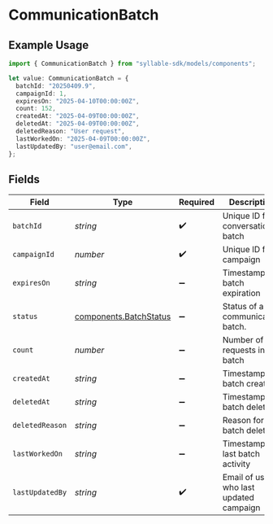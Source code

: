 # CommunicationBatch

## Example Usage

```typescript
import { CommunicationBatch } from "syllable-sdk/models/components";

let value: CommunicationBatch = {
  batchId: "20250409.9",
  campaignId: 1,
  expiresOn: "2025-04-10T00:00:00Z",
  count: 152,
  createdAt: "2025-04-09T00:00:00Z",
  deletedAt: "2025-04-09T00:00:00Z",
  deletedReason: "User request",
  lastWorkedOn: "2025-04-09T00:00:00Z",
  lastUpdatedBy: "user@email.com",
};
```

## Fields

| Field                                                            | Type                                                             | Required                                                         | Description                                                      | Example                                                          |
| ---------------------------------------------------------------- | ---------------------------------------------------------------- | ---------------------------------------------------------------- | ---------------------------------------------------------------- | ---------------------------------------------------------------- |
| `batchId`                                                        | *string*                                                         | :heavy_check_mark:                                               | Unique ID for conversation batch                                 | 20250409.9                                                       |
| `campaignId`                                                     | *number*                                                         | :heavy_check_mark:                                               | Unique ID for campaign                                           | 1                                                                |
| `expiresOn`                                                      | *string*                                                         | :heavy_minus_sign:                                               | Timestamp of batch expiration                                    | 2025-04-10T00:00:00Z                                             |
| `status`                                                         | [components.BatchStatus](../../models/components/batchstatus.md) | :heavy_minus_sign:                                               | Status of a communication batch.                                 |                                                                  |
| `count`                                                          | *number*                                                         | :heavy_minus_sign:                                               | Number of requests in batch                                      | 152                                                              |
| `createdAt`                                                      | *string*                                                         | :heavy_minus_sign:                                               | Timestamp of batch creation                                      | 2025-04-09T00:00:00Z                                             |
| `deletedAt`                                                      | *string*                                                         | :heavy_minus_sign:                                               | Timestamp of batch deletion                                      | 2025-04-09T00:00:00Z                                             |
| `deletedReason`                                                  | *string*                                                         | :heavy_minus_sign:                                               | Reason for batch deletion                                        | User request                                                     |
| `lastWorkedOn`                                                   | *string*                                                         | :heavy_minus_sign:                                               | Timestamp of last batch activity                                 | 2025-04-09T00:00:00Z                                             |
| `lastUpdatedBy`                                                  | *string*                                                         | :heavy_check_mark:                                               | Email of user who last updated campaign                          | user@email.com                                                   |